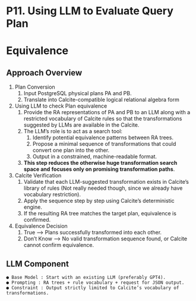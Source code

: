 # P11. Using LLM to Evaluate Query Plan

# Equivalence

## Approach Overview

1. Plan Conversion
    1. Input PostgreSQL physical plans PA and PB.
    2. Translate into Calcite-compatible logical relational algebra form
2. Using LLM to check Plan equivalence
    1. Provide the RA representations of PA and PB to an LLM along with a restricted
       vocabulary of Calcite rules so that the transformations suggested by LLMs are
       available in the Calcite.
    2. The LLM’s role is to act as a search tool:
       1. Identify potential equivalence patterns between RA trees.
       2. Propose a minimal sequence of transformations that could convert one
          plan into the other.
       3. Output in a constrained, machine-readable format.
    3. **This step reduces the otherwise huge transformation search space and**
       **focuses only on promising transformation paths**.
3. Calcite Verification
    1. Validate that each LLM-suggested transformation exists in Calcite’s library of
       rules (Not really needed though, since we already have vocabulary restriction).
    2. Apply the sequence step by step using Calcite’s deterministic engine.
    3. If the resulting RA tree matches the target plan, equivalence is confirmed.
4. Equivalence Decision
    1. True –> Plans successfully transformed into each other.
    2. Don’t Know –> No valid transformation sequence found, or Calcite cannot
       confirm equivalence.

## LLM Component

```
● Base Model : Start with an existing LLM (preferably GPT4).
● Prompting : RA trees + rule vocabulary + request for JSON output.
● Constraint : Output strictly limited to Calcite’s vocabulary of transformations.
```

